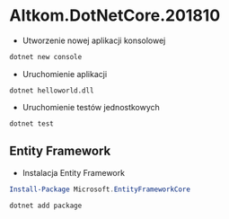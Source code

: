 # Altkom.DotNetCore.201810


* Utworzenie nowej aplikacji konsolowej

~~~ bash
dotnet new console
~~~~


* Uruchomienie aplikacji

~~~
dotnet helloworld.dll
~~~


* Uruchomienie testów jednostkowych
~~~
dotnet test
~~~

## Entity Framework

* Instalacja Entity Framework


~~~ powershell
Install-Package Microsoft.EntityFrameworkCore
~~~

~~~ bash
dotnet add package
~~~

